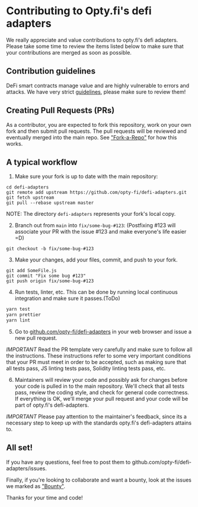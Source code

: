 # Contributing to Opty.fi's defi adapters

We really appreciate and value contributions to opty.fi's defi adapters. Please take some time to review the items listed below to make sure that your contributions are merged as soon as possible.

## Contribution guidelines

DeFi smart contracts manage value and are highly vulnerable to errors and attacks. We have very strict [guidelines], please make sure to review them!

## Creating Pull Requests (PRs)

As a contributor, you are expected to fork this repository, work on your own fork and then submit pull requests. The pull requests will be reviewed and eventually merged into the main repo. See ["Fork-a-Repo"](https://help.github.com/articles/fork-a-repo/) for how this works.

## A typical workflow

1. Make sure your fork is up to date with the main repository:

```
cd defi-adapters
git remote add upstream https://github.com/opty-fi/defi-adapters.git
git fetch upstream
git pull --rebase upstream master
```

NOTE: The directory `defi-adapters` represents your fork's local copy.

2. Branch out from `main` into `fix/some-bug-#123`:
   (Postfixing #123 will associate your PR with the issue #123 and make everyone's life easier =D)

```
git checkout -b fix/some-bug-#123
```

3. Make your changes, add your files, commit, and push to your fork.

```
git add SomeFile.js
git commit "Fix some bug #123"
git push origin fix/some-bug-#123
```

4. Run tests, linter, etc. This can be done by running local continuous integration and make sure it passes.(ToDo)

```bash
yarn test
yarn prettier
yarn lint
```

5. Go to [github.com/opty-fi/defi-adapters](https://github.com/opty-fi/defi-adapters) in your web browser and issue a new pull request.

_IMPORTANT_ Read the PR template very carefully and make sure to follow all the instructions. These instructions
refer to some very important conditions that your PR must meet in order to be accepted, such as making sure that all tests pass, JS linting tests pass, Solidity linting tests pass, etc.

6. Maintainers will review your code and possibly ask for changes before your code is pulled in to the main repository. We'll check that all tests pass, review the coding style, and check for general code correctness. If everything is OK, we'll merge your pull request and your code will be part of opty.fi's defi-adapters.

_IMPORTANT_ Please pay attention to the maintainer's feedback, since its a necessary step to keep up with the standards opty.fi's defi-adapters attains to.

## All set!

If you have any questions, feel free to post them to github.com/opty-fi/defi-adapters/issues.

Finally, if you're looking to collaborate and want a bounty, look at the issues we marked as ["Bounty"](https://github.com/opty-fi/defi-adapters/labels/bounty).

Thanks for your time and code!

[guidelines]: GUIDELINES.md
